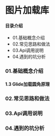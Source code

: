 # 图片加载库
#### 目录介绍
- 01.基础概念介绍
- 02.常见思路和做法
- 03.Api调用说明
- 04.遇到的坑分析



### 01.基础概念介绍

#### 1.3 Glide加载圆角原理




### 02.常见思路和做法




### 03.Api调用说明




### 04.遇到的坑分析














